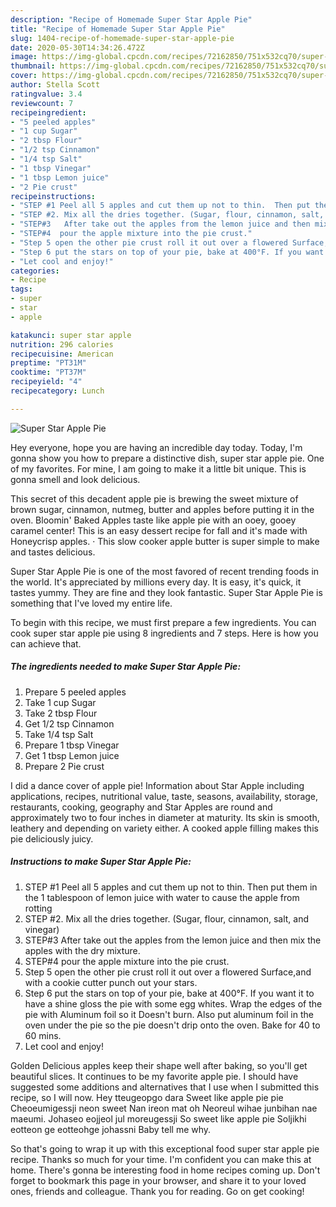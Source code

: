 ```yaml
---
description: "Recipe of Homemade Super Star Apple Pie"
title: "Recipe of Homemade Super Star Apple Pie"
slug: 1404-recipe-of-homemade-super-star-apple-pie
date: 2020-05-30T14:34:26.472Z
image: https://img-global.cpcdn.com/recipes/72162850/751x532cq70/super-star-apple-pie-recipe-main-photo.jpg
thumbnail: https://img-global.cpcdn.com/recipes/72162850/751x532cq70/super-star-apple-pie-recipe-main-photo.jpg
cover: https://img-global.cpcdn.com/recipes/72162850/751x532cq70/super-star-apple-pie-recipe-main-photo.jpg
author: Stella Scott
ratingvalue: 3.4
reviewcount: 7
recipeingredient:
- "5 peeled apples"
- "1 cup Sugar"
- "2 tbsp Flour"
- "1/2 tsp Cinnamon"
- "1/4 tsp Salt"
- "1 tbsp Vinegar"
- "1 tbsp Lemon juice"
- "2 Pie crust"
recipeinstructions:
- "STEP #1 Peel all 5 apples and cut them up not to thin.  Then put them in the 1 tablespoon of lemon juice with water to cause the apple from rotting"
- "STEP #2. Mix all the dries together. (Sugar, flour, cinnamon, salt, and vinegar)"
- "STEP#3   After take out the apples from the lemon juice and then mix the apples with the dry mixture."
- "STEP#4  pour the apple mixture into the pie crust."
- "Step 5 open the other pie crust roll it out over a flowered Surface,and with a cookie cutter punch out your stars."
- "Step 6 put the stars on top of your pie, bake at 400°F. If you want it to have a shine gloss the pie with some egg whites. Wrap the edges of the pie with Aluminum foil so it Doesn&#39;t burn. Also put aluminum foil in the oven under the pie so the pie doesn&#39;t drip onto the oven. Bake for 40 to 60 mins."
- "Let cool and enjoy!"
categories:
- Recipe
tags:
- super
- star
- apple

katakunci: super star apple 
nutrition: 296 calories
recipecuisine: American
preptime: "PT31M"
cooktime: "PT37M"
recipeyield: "4"
recipecategory: Lunch

---
```



![Super Star Apple Pie](https://img-global.cpcdn.com/recipes/72162850/751x532cq70/super-star-apple-pie-recipe-main-photo.jpg)

Hey everyone, hope you are having an incredible day today. Today, I'm gonna show you how to prepare a distinctive dish, super star apple pie. One of my favorites. For mine, I am going to make it a little bit unique. This is gonna smell and look delicious.

This secret of this decadent apple pie is brewing the sweet mixture of brown sugar, cinnamon, nutmeg, butter and apples before putting it in the oven. Bloomin&#39; Baked Apples taste like apple pie with an ooey, gooey caramel center! This is an easy dessert recipe for fall and it&#39;s made with Honeycrisp apples. · This slow cooker apple butter is super simple to make and tastes delicious.

Super Star Apple Pie is one of the most favored of recent trending foods in the world. It's appreciated by millions every day. It is easy, it's quick, it tastes yummy. They are fine and they look fantastic. Super Star Apple Pie is something that I've loved my entire life.


To begin with this recipe, we must first prepare a few ingredients. You can cook super star apple pie using 8 ingredients and 7 steps. Here is how you can achieve that.

<!--inarticleads1-->

##### The ingredients needed to make Super Star Apple Pie:

1. Prepare 5 peeled apples
1. Take 1 cup Sugar
1. Take 2 tbsp Flour
1. Get 1/2 tsp Cinnamon
1. Take 1/4 tsp Salt
1. Prepare 1 tbsp Vinegar
1. Get 1 tbsp Lemon juice
1. Prepare 2 Pie crust


I did a dance cover of apple pie! Information about Star Apple including applications, recipes, nutritional value, taste, seasons, availability, storage, restaurants, cooking, geography and Star Apples are round and approximately two to four inches in diameter at maturity. Its skin is smooth, leathery and depending on variety either. A cooked apple filling makes this pie deliciously juicy. 

<!--inarticleads2-->

##### Instructions to make Super Star Apple Pie:

1. STEP #1 Peel all 5 apples and cut them up not to thin.  Then put them in the 1 tablespoon of lemon juice with water to cause the apple from rotting
1. STEP #2. Mix all the dries together. (Sugar, flour, cinnamon, salt, and vinegar)
1. STEP#3   After take out the apples from the lemon juice and then mix the apples with the dry mixture.
1. STEP#4  pour the apple mixture into the pie crust.
1. Step 5 open the other pie crust roll it out over a flowered Surface,and with a cookie cutter punch out your stars.
1. Step 6 put the stars on top of your pie, bake at 400°F. If you want it to have a shine gloss the pie with some egg whites. Wrap the edges of the pie with Aluminum foil so it Doesn&#39;t burn. Also put aluminum foil in the oven under the pie so the pie doesn&#39;t drip onto the oven. Bake for 40 to 60 mins.
1. Let cool and enjoy!


Golden Delicious apples keep their shape well after baking, so you&#39;ll get beautiful slices. It continues to be my favorite apple pie. I should have suggested some additions and alternatives that I use when I submitted this recipe, so I will now. Hey tteugeopgo dara Sweet like apple pie pie Cheoeumigessji neon sweet Nan ireon mat oh Neoreul wihae junbihan nae maeumi. Johaseo eojjeol jul moreugessji So sweet like apple pie Soljikhi eotteon ge eotteohge johassni Baby tell me why. 

So that's going to wrap it up with this exceptional food super star apple pie recipe. Thanks so much for your time. I'm confident you can make this at home. There's gonna be interesting food in home recipes coming up. Don't forget to bookmark this page in your browser, and share it to your loved ones, friends and colleague. Thank you for reading. Go on get cooking!
